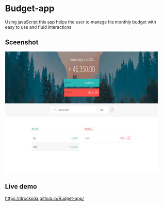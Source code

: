 # Budget-app
Using javaScript this app helps the user to manage his monthly budget with easy to use and fluid interactions

## Sceenshot
<img src="ss.JPG" height=400px>

## Live demo
https://drockoda.github.io/Budget-app/
